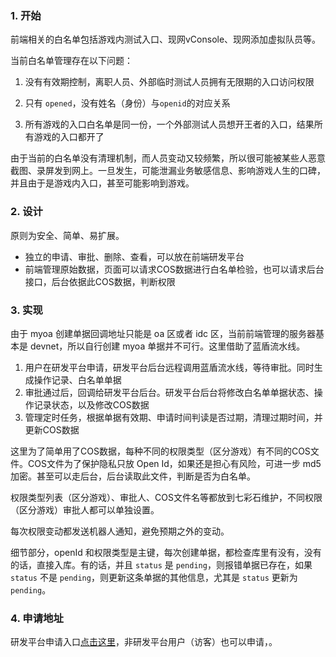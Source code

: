 ### 1. 开始

前端相关的白名单包括游戏内测试入口、现网vConsole、现网添加虚拟队员等。

当前白名单管理存在以下问题：

1. 没有有效期控制，离职人员、外部临时测试人员拥有无限期的入口访问权限

2. 只有 `opened`，没有姓名（身份）与`openid`的对应关系

3. 所有游戏的入口白名单是同一份，一个外部测试人员想开王者的入口，结果所有游戏的入口都开了

由于当前的白名单没有清理机制，而人员变动又较频繁，所以很可能被某些人恶意截图、录屏发到网上。一旦发生，可能泄漏业务敏感信息、影响游戏人生的口碑，并且由于是游戏内入口，甚至可能影响到游戏。

### 2. 设计

原则为安全、简单、易扩展。

- 独立的申请、审批、删除、查看，可以放在前端研发平台
- 前端管理原始数据，页面可以请求COS数据进行白名单检验，也可以请求后台接口，后台依据此COS数据，判断权限

### 3. 实现

由于 myoa 创建单据回调地址只能是 oa 区或者 idc 区，当前前端管理的服务器基本是 devnet，所以自行创建 myoa 单据并不可行。这里借助了蓝盾流水线。

1. 用户在研发平台申请，研发平台后台远程调用蓝盾流水线，等待审批。同时生成操作记录、白名单单据
2. 审批通过后，回调给研发平台后台。研发平台后台将修改白名单单据状态、操作记录状态，以及修改COS数据
3. 管理定时任务，根据单据有效期、申请时间判读是否过期，清理过期时间，并更新COS数据

这里为了简单用了COS数据，每种不同的权限类型（区分游戏）有不同的COS文件。COS文件为了保护隐私只放 Open Id，如果还是担心有风险，可进一步 md5 加密。甚至可以走后台，后台读取此文件，判断是否为白名单。

权限类型列表（区分游戏）、审批人、COS文件名等都放到七彩石维护，不同权限（区分游戏）审批人都可以单独设置。

每次权限变动都发送机器人通知，避免预期之外的变动。

细节部分，openId 和权限类型是主键，每次创建单据，都检查库里有没有，没有的话，直接入库。有的话，并且 `status` 是 `pending`，则报错单据已存在，如果 `status` 不是 `pending`，则更新这条单据的其他信息，尤其是 `status` 更新为 `pending`。

### 4. 申请地址

研发平台申请入口[点击这里](https://mobile.a.com/rd-platform-web/#/management/white/new)，非研发平台用户（访客）也可以申请，。
